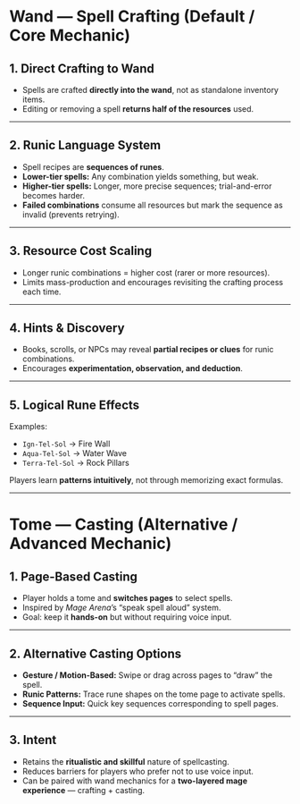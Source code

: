 # Wand — Spell Crafting (Default / Core Mechanic)

## 1. Direct Crafting to Wand

* Spells are crafted **directly into the wand**, not as standalone inventory items.
* Editing or removing a spell **returns half of the resources** used.

---

## 2. Runic Language System

* Spell recipes are **sequences of runes**.
* **Lower-tier spells:** Any combination yields something, but weak.
* **Higher-tier spells:** Longer, more precise sequences; trial-and-error becomes harder.
* **Failed combinations** consume all resources but mark the sequence as invalid (prevents retrying).

---

## 3. Resource Cost Scaling

* Longer runic combinations = higher cost (rarer or more resources).
* Limits mass-production and encourages revisiting the crafting process each time.

---

## 4. Hints & Discovery

* Books, scrolls, or NPCs may reveal **partial recipes or clues** for runic combinations.
* Encourages **experimentation, observation, and deduction**.

---

## 5. Logical Rune Effects

Examples:

* `Ign-Tel-Sol` → Fire Wall
* `Aqua-Tel-Sol` → Water Wave
* `Terra-Tel-Sol` → Rock Pillars

Players learn **patterns intuitively**, not through memorizing exact formulas.

---

# Tome — Casting (Alternative / Advanced Mechanic)

## 1. Page-Based Casting

* Player holds a tome and **switches pages** to select spells.
* Inspired by *Mage Arena*’s “speak spell aloud” system.
* Goal: keep it **hands-on** but without requiring voice input.

---

## 2. Alternative Casting Options

* **Gesture / Motion-Based:** Swipe or drag across pages to “draw” the spell.
* **Runic Patterns:** Trace rune shapes on the tome page to activate spells.
* **Sequence Input:** Quick key sequences corresponding to spell pages.

---

## 3. Intent

* Retains the **ritualistic and skillful** nature of spellcasting.
* Reduces barriers for players who prefer not to use voice input.
* Can be paired with wand mechanics for a **two-layered mage experience** — crafting + casting.